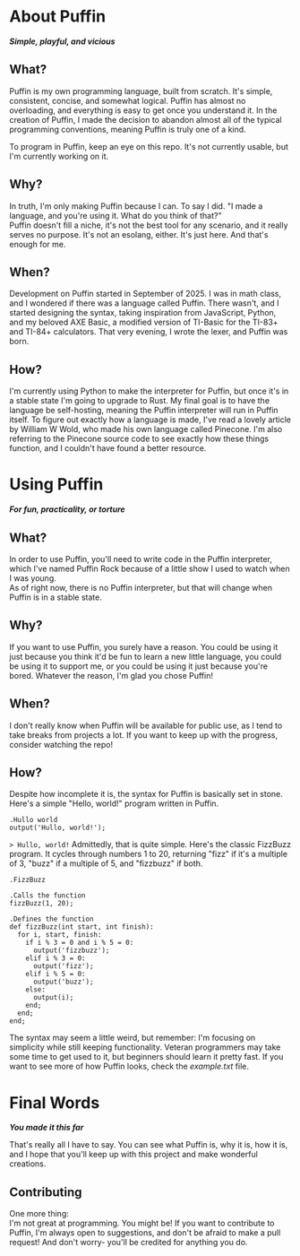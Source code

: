# About Puffin
***Simple, playful, and vicious***

## What?
Puffin is my own programming language, built from scratch. It's simple, consistent, concise, and somewhat logical. Puffin has almost no overloading, and everything is easy to get once you understand it. In the creation of Puffin, I made the decision to abandon almost all of the typical programming conventions, meaning Puffin is truly one of a kind.

To program in Puffin, keep an eye on this repo. It's not currently usable, but I'm currently working on it.

## Why?
In truth, I'm only making Puffin because I can. To say I did. "I made a language, and you're using it. What do you think of that?"<br>
Puffin doesn't fill a niche, it's not the best tool for any scenario, and it really serves no purpose. It's not an esolang, either. It's just here. And that's enough for me.

## When?
Development on Puffin started in September of 2025. I was in math class, and I wondered if there was a language called Puffin. There wasn't, and I started designing the syntax, taking inspiration from JavaScript, Python, and my beloved AXE Basic, a modified version of TI-Basic for the TI-83+ and TI-84+ calculators. That very evening, I wrote the lexer, and Puffin was born.

## How?
I'm currently using Python to make the interpreter for Puffin, but once it's in a stable state I'm going to upgrade to Rust. My final goal is to have the language be self-hosting, meaning the Puffin interpreter will run in Puffin itself. To figure out exactly how a language is made, I've read a lovely article by William W Wold, who made his own language called Pinecone. I'm also referring to the Pinecone source code to see exactly how these things function, and I couldn't have found a better resource.

# Using Puffin
***For fun, practicality, or torture***

## What?
In order to use Puffin, you'll need to write code in the Puffin interpreter, which I've named Puffin Rock because of a little show I used to watch when I was young.<br>
As of right now, there is no Puffin interpreter, but that will change when Puffin is in a stable state.

## Why?
If you want to use Puffin, you surely have a reason. You could be using it just because you think it'd be fun to learn a new little language, you could be using it to support me, or you could be using it just because you're bored. Whatever the reason, I'm glad you chose Puffin!

## When?
I don't really know when Puffin will be available for public use, as I tend to take breaks from projects a lot. If you want to keep up with the progress, consider watching the repo!

## How?
Despite how incomplete it is, the syntax for Puffin is basically set in stone. Here's a simple "Hello, world!" program written in Puffin.
```puffin
.Hullo world
output('Hullo, world!');
```
`> Hullo, world!`
Admittedly, that is quite simple. Here's the classic FizzBuzz program. It cycles through numbers 1 to 20, returning "fizz" if it's a multiple of 3, "buzz" if a multiple of 5, and "fizzbuzz" if both.
```puffin
.FizzBuzz

.Calls the function
fizzBuzz(1, 20);

.Defines the function
def fizzBuzz(int start, int finish):
  for i, start, finish:
    if i % 3 = 0 and i % 5 = 0:
      output('fizzbuzz');
    elif i % 3 = 0:
      output('fizz');
    elif i % 5 = 0:
      output('buzz');
    else:
      output(i);
    end;
  end;
end;
```
The syntax may seem a little weird, but remember: I'm focusing on simplicity while still keeping functionality. Veteran programmers may take some time to get used to it, but beginners should learn it pretty fast. If you want to see more of how Puffin looks, check the *example.txt* file.

# Final Words
***You made it this far***

That's really all I have to say. You can see what Puffin is, why it is, how it is, and I hope that you'll keep up with this project and make wonderful creations.

## Contributing
One more thing:<br>
I'm not great at programming. You might be! If you want to contribute to Puffin, I'm always open to suggestions, and don't be afraid to make a pull request! And don't worry- you'll be credited for anything you do.